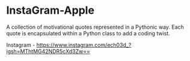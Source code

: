 # InstaGram-Apple

A collection of motivational quotes represented in a Pythonic way. Each quote is encapsulated within a Python class to add a coding twist.

Instagram - https://www.instagram.com/ech03d_?igsh=MThtMG42NDR5cXd3Zw==

